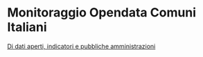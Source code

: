 # Monitoraggio Opendata Comuni Italiani

[Di dati aperti, indicatori e pubbliche amministrazioni](https://medium.com/@gpirrotta/di-indicatori-pubbliche-amministrazioni-e-dati-aperti-f340d3e2299f)
